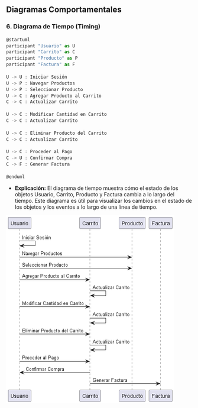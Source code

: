 ## Diagramas Comportamentales

### 6. Diagrama de Tiempo (Timing)
```js
@startuml
participant "Usuario" as U
participant "Carrito" as C
participant "Producto" as P
participant "Factura" as F

U -> U : Iniciar Sesión
U -> P : Navegar Productos
U -> P : Seleccionar Producto
U -> C : Agregar Producto al Carrito
C -> C : Actualizar Carrito

U -> C : Modificar Cantidad en Carrito
C -> C : Actualizar Carrito

U -> C : Eliminar Producto del Carrito
C -> C : Actualizar Carrito

U -> C : Proceder al Pago
C -> U : Confirmar Compra
C -> F : Generar Factura

@enduml
```

- **Explicación:** El diagrama de tiempo muestra cómo el estado de los objetos Usuario, Carrito, Producto y Factura cambia a lo largo del tiempo. Este diagrama es útil para visualizar los cambios en el estado de los objetos y los eventos a lo largo de una línea de tiempo.

![Diagrama 6](Diagrama-6.png)